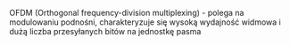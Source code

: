 OFDM (Orthogonal frequency-division multiplexing) - polega na modulowaniu podnośni, charakteryzuje się wysoką wydajność widmowa i dużą liczba przesyłanych bitów na jednostkę pasma